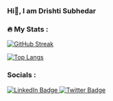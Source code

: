 ### Hi👋, I am Drishti Subhedar

### :fire: My Stats :
[![GitHub Streak](http://github-readme-streak-stats.herokuapp.com?user=your-github-drishtisubhedar&theme=dark&background=000000)](https://git.io/streak-stats)

[![Top Langs](https://github-readme-stats.vercel.app/api/top-langs/?username=your-github-drishtisubhedar&layout=compact&theme=vision-friendly-dark)](https://github.com/anuraghazra/github-readme-stats)

### Socials :
  <div id="badges">
  <a href="https://www.linkedin.com/in/drishti-subhedar-a364b8241/">
    <img src="https://img.shields.io/badge/LinkedIn-blue?style=for-the-badge&logo=linkedin&logoColor=white" alt="LinkedIn Badge"/>
  </a>
  <a href="https://twitter.com/DrishtiSubhedar">
    <img src="https://img.shields.io/badge/Twitter-blue?style=for-the-badge&logo=twitter&logoColor=white" alt="Twitter Badge"/>
  </a>
</div>
<!--
**drishtisubhedar/drishtisubhedar** is a ✨ _special_ ✨ repository because its `README.md` (this file) appears on your GitHub profile.

Here are some ideas to get you started:

- 🔭 I’m currently working on ...
- 🌱 I’m currently learning ...
- 👯 I’m looking to collaborate on ...
- 🤔 I’m looking for help with ...
- 💬 Ask me about ...
- 📫 How to reach me: ...
- 😄 Pronouns: ...
- ⚡ Fun fact: ...
-->
